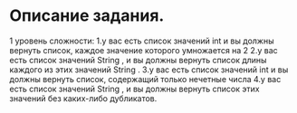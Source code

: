 # Описание задания.
1 уровень сложности: 1.у вас есть список значений int и вы должны вернуть список, каждое значение которого умножается на 2
2.у вас есть список значений String , и вы должны вернуть список длины каждого из этих значений String .
3.у вас есть список значений int и вы должны вернуть список, содержащий только нечетные числа
4.у вас есть список значений String , и вы должны вернуть список этих значений без каких-либо дубликатов.